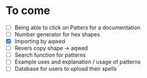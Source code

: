 # To come
- [ ] Being able to click on Patters for a documentation
- [ ] Number generator for hex shapes
- [x] Importing by aqwed
- [ ] Revers copy shape -> aqwed
- [ ] Search function for patterns
- [ ] Example uses and explanation / usage of patterns
- [ ] Database for users to upload their spells
